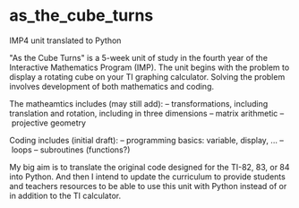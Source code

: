 # as_the_cube_turns
IMP4 unit translated to Python

"As the Cube Turns" is a 5-week unit of study in the fourth year of the Interactive Mathematics Program (IMP). The unit begins with the problem to display a rotating cube on your TI graphing calculator. Solving the problem involves development of both mathematics and coding. 

The matheamtics includes (may still add):
	– transformations, including translation and rotation, including in three dimensions
	– matrix arithmetic
	– projective geometry

Coding includes (initial draft):
	– programming basics: variable, display, ...
	– loops
	– subroutines (functions?)

My big aim is to translate the original code designed for the TI-82, 83, or 84 into Python. And then I intend to update the curriculum to provide students and teachers resources to be able to use this unit with Python instead of or in addition to the TI calculator.
